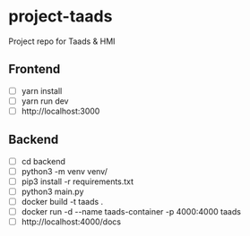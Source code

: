 # project-taads

Project repo for Taads &amp; HMI

## Frontend

- [ ] yarn install
- [ ] yarn run dev
- [ ] http://localhost:3000

## Backend

- [ ] cd backend
- [ ] python3 -m venv venv/
- [ ] pip3 install -r requirements.txt
- [ ] python3 main.py
- [ ] docker build -t taads .
- [ ] docker run -d --name taads-container -p 4000:4000 taads
- [ ] http://localhost:4000/docs
